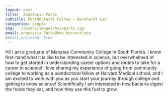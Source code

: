 ```yaml
---
layout: post
title:  Anastacia Parks
subtitle: Postdoctoral Fellow – Bernhardt Lab
categories: people
img: ../assets/images/hs/aparks.jpg
email: anastacia_Parks@hms.harvard.edu
#email_unlinked: True
---
```

Hi! I am a graduate of Manatee Community College in South Florida. I know first-hand what it is like to be interested in science, but overwhelmed of how to get started in understanding career options and routes to take for a career in science! I love sharing my experience of going from community college to working as a postdoctoral fellow at Harvard Medical school, and I am excited to work with you as you start your journey through college and getting to know science!
Scientifically I am interested in how bacteria digest the foods they eat, and how they use this fuel to grow.